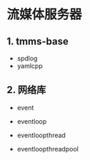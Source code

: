 # 流媒体服务器

## 1. tmms-base
- spdlog
- yamlcpp

## 2. 网络库
- event

- eventloop

- eventloopthread

- eventloopthreadpool

